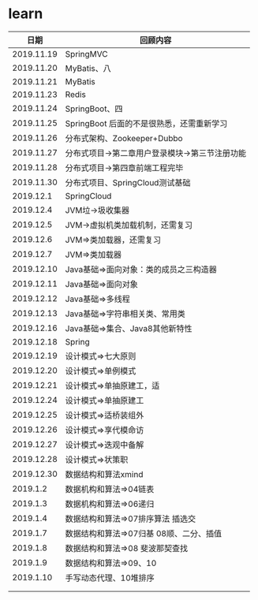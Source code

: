 # learn

| 日期       | 回顾内容                                       |
| ---------- | ---------------------------------------------- |
| 2019.11.19 | SpringMVC                                      |
| 2019.11.20 | MyBatis、八                                    |
| 2019.11.21 | MyBatis                                        |
| 2019.11.23 | Redis                                          |
| 2019.11.24 | SpringBoot、四                                 |
| 2019.11.25 | SpringBoot 后面的不是很熟悉，还需重新学习      |
| 2019.11.26 | 分布式架构、Zookeeper+Dubbo                    |
| 2019.11.27 | 分布式项目->第二章用户登录模块->第三节注册功能 |
| 2019.11.28 | 分布式项目->第四章前端工程完毕                 |
| 2019.11.30 | 分布式项目、SpringCloud测试基础                |
| 2019.12.1  | SpringCloud                                    |
| 2019.12.4  | JVM垃->圾收集器                                |
| 2019.12.5  | JVM->虚拟机类加载机制，还需复习                |
| 2019.12.6  | JVM=>类加载器，还需复习                        |
| 2019.12.7  | JVM=>类加载器                                  |
| 2019.12.10 | Java基础=>面向对象：类的成员之三构造器         |
| 2019.12.11 | Java基础=>面向对象                             |
| 2019.12.12 | Java基础=>多线程                               |
| 2019.12.13 | Java基础=>字符串相关类、常用类                 |
| 2019.12.16 | Java基础=>集合、Java8其他新特性                |
| 2019.12.18 | Spring                                         |
| 2019.12.19 | 设计模式=>七大原则                             |
| 2019.12.20 | 设计模式=>单例模式                             |
| 2019.12.21 | 设计模式=>单抽原建工，适                       |
| 2019.12.24 | 设计模式=>单抽原建工                           |
| 2019.12.25 | 设计模式=>适桥装组外                           |
| 2019.12.26 | 设计模式=>享代模命访                           |
| 2019.12.27 | 设计模式=>迭观中备解                           |
| 2019.12.28 | 设计模式=>状策职                               |
| 2019.12.30 | 数据结构和算法xmind                            |
| 2019.1.2   | 数据机构和算法=>04链表                         |
| 2019.1.3   | 数据机构和算法=>06递归                         |
| 2019.1.4   | 数据结构和算法=>07排序算法 插选交              |
| 2019.1.7   | 数据结构和算法=>07归基 08顺、二分、插值        |
| 2019.1.8   | 数据结构和算法=>08 斐波那契查找                |
| 2019.1.9   | 数据结构和算法=>09、10                         |
| 2019.1.10  | 手写动态代理、10堆排序                         |
|            |                                                |
|            |                                                |

